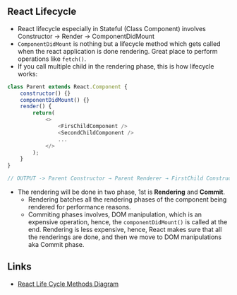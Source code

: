 ## React Lifecycle

- React lifecycle especially in Stateful (Class Component) involves Constructor → Render → ComponentDidMount
- `ComponentDidMount` is nothing but a lifecycle method which gets called when the react application is done rendering. Great place to perform operations like `fetch()`.
- If you call multiple child in the rendering phase, this is how lifecycle works:

```JavaScript
class Parent extends React.Component {
    constructor() {}
    componentDidMount() {}
    render() {
        return(
            <>
                <FirsChildComponent />
                <SecondChildComponent />
                ...
            </>
        );
    }
}

// OUTPUT -> Parent Constructor → Parent Renderer → FirstChild Constructor → FirstChild Renderer → SecondChild Constructor → SecondChild Renderer → FirstChild ComponentDidMount → SecondChild ComponentDidMount → Parent ComponentDidMount
```

- The rendering will be done in two phase, 1st is **Rendering** and **Commit**.
  - Rendering batches all the rendering phases of the component being rendered for performance reasons.
  - Commiting phases involves, DOM manipulation, which is an expensive operation, hence, the `componentDidMount()` is called at the end. Rendering is less expensive, hence, React makes sure that all the renderings are done, and then we move to DOM manipulations aka Commit phase.

## Links

- [React Life Cycle Methods Diagram](https://projects.wojtekmaj.pl/react-lifecycle-methods-diagram/)
